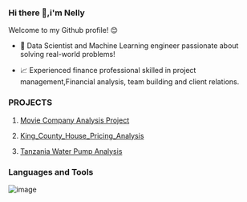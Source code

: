 ### Hi there 👋,i'm Nelly

Welcome to my Github profile! 😊

- 🔎 Data Scientist and Machine Learning engineer passionate about solving real-world problems!

- 📈 Experienced finance professional skilled in project management,Financial analysis, team building and client relations.

### PROJECTS

1. [Movie Company Analysis Project](https://github.com/Cherotich-Ngeno/Movie-company-analysis-project)

2. [King_County_House_Pricing_Analysis](https://github.com/Cherotich-Ngeno/King_County_House_Pricing_Analysis)

3. [Tanzania Water Pump Analysis](https://github.com/Cherotich-Ngeno/Tanzania_Water_Pump_Analysis)

### Languages and Tools

![image](https://user-images.githubusercontent.com/85990318/185676296-aa2cbf3f-3e82-4db8-a805-7cddc99d2bbe.png)

